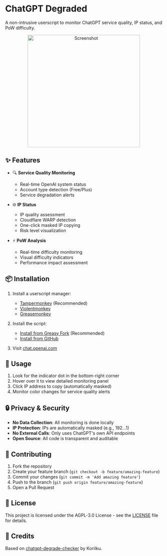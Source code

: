 # ChatGPT Degraded

A non-intrusive userscript to monitor ChatGPT service quality, IP status, and PoW difficulty.

<p align="center">
  <img src="https://raw.githubusercontent.com/lroolle/chatgpt-degraded/main/assets/screenshot.png" width="360" alt="Screenshot">
</p>

## ✨ Features

- 🔍 **Service Quality Monitoring**
  - Real-time OpenAI system status
  - Account type detection (Free/Plus)
  - Service degradation alerts

- 🌐 **IP Status**
  - IP quality assessment
  - Cloudflare WARP detection
  - One-click masked IP copying
  - Risk level visualization

- ⚡ **PoW Analysis**
  - Real-time difficulty monitoring
  - Visual difficulty indicators
  - Performance impact assessment

## 📦 Installation

1. Install a userscript manager:
   - [Tampermonkey](https://www.tampermonkey.net/) (Recommended)
   - [Violentmonkey](https://violentmonkey.github.io/)
   - [Greasemonkey](https://www.greasespot.net/)

2. Install the script:
   - [Install from Greasy Fork](https://greasyfork.org/scripts/xxx) (Recommended)
   - [Install from GitHub](https://github.com/lroolle/chatgpt-degraded/raw/main/src/index.js)

3. Visit [chat.openai.com](https://chat.openai.com)

## 🎯 Usage

1. Look for the indicator dot in the bottom-right corner
2. Hover over it to view detailed monitoring panel
3. Click IP address to copy (automatically masked)
4. Monitor color changes for service quality alerts

## 🔒 Privacy & Security

- **No Data Collection**: All monitoring is done locally
- **IP Protection**: IPs are automatically masked (e.g., 192.*.*.1)
- **No External Calls**: Only uses ChatGPT's own API endpoints
- **Open Source**: All code is transparent and auditable

## 🤝 Contributing

1. Fork the repository
2. Create your feature branch (`git checkout -b feature/amazing-feature`)
3. Commit your changes (`git commit -m 'Add amazing feature'`)
4. Push to the branch (`git push origin feature/amazing-feature`)
5. Open a Pull Request

## 📝 License

This project is licensed under the AGPL-3.0 License - see the [LICENSE](LICENSE) file for details.

## 🙏 Credits

Based on [chatgpt-degrade-checker](https://github.com/KoriIku/chatgpt-degrade-checker) by KoriIku.
